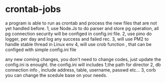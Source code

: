 # crontab-jobs
a program is able to run as crontab and process the new files that are not yet handled before.
1, use Node.Js to do parser and store pg operation, all pg connection security will be configed in config.ini file.
2, use pino do logger, per day and log any success and failed rec.
3, will use PM2 to handle stable thread in Linux env
4, will use crob function , that can be configed with simple config.ini file

any new coming changes, you don't need to change codes, just update the config.ini is enought.
the config.ini will includes
1,the path for director
2, db connection info , include address, table, username, passwd etc...
3, corb you can change the scedule base on your needs. 

